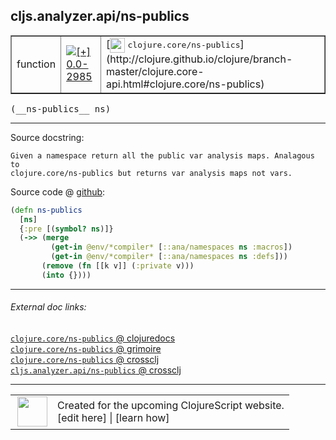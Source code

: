 ## cljs.analyzer.api/ns-publics



 <table border="1">
<tr>
<td>function</td>
<td><a href="https://github.com/cljsinfo/cljs-api-docs/tree/0.0-2985"><img valign="middle" alt="[+] 0.0-2985" title="Added in 0.0-2985" src="https://img.shields.io/badge/+-0.0--2985-lightgrey.svg"></a> </td>
<td>
[<img height="24px" valign="middle" src="http://i.imgur.com/1GjPKvB.png"> <samp>clojure.core/ns-publics</samp>](http://clojure.github.io/clojure/branch-master/clojure.core-api.html#clojure.core/ns-publics)
</td>
</tr>
</table>


 <samp>
(__ns-publics__ ns)<br>
</samp>

---





Source docstring:

```
Given a namespace return all the public var analysis maps. Analagous to
clojure.core/ns-publics but returns var analysis maps not vars.
```


Source code @ [github](https://github.com/clojure/clojurescript/blob/r3291/src/main/clojure/cljs/analyzer/api.clj#L109-L118):

```clj
(defn ns-publics
  [ns]
  {:pre [(symbol? ns)]}
  (->> (merge
         (get-in @env/*compiler* [::ana/namespaces ns :macros])
         (get-in @env/*compiler* [::ana/namespaces ns :defs]))
       (remove (fn [[k v]] (:private v)))
       (into {})))
```

<!--
Repo - tag - source tree - lines:

 <pre>
clojurescript @ r3291
└── src
    └── main
        └── clojure
            └── cljs
                └── analyzer
                    └── <ins>[api.clj:109-118](https://github.com/clojure/clojurescript/blob/r3291/src/main/clojure/cljs/analyzer/api.clj#L109-L118)</ins>
</pre>

-->

---



###### External doc links:

[`clojure.core/ns-publics` @ clojuredocs](http://clojuredocs.org/clojure.core/ns-publics)<br>
[`clojure.core/ns-publics` @ grimoire](http://conj.io/store/v1/org.clojure/clojure/1.7.0-beta3/clj/clojure.core/ns-publics/)<br>
[`clojure.core/ns-publics` @ crossclj](http://crossclj.info/fun/clojure.core/ns-publics.html)<br>
[`cljs.analyzer.api/ns-publics` @ crossclj](http://crossclj.info/fun/cljs.analyzer.api/ns-publics.html)<br>

---

 <table>
<tr><td>
<img valign="middle" align="right" width="48px" src="http://i.imgur.com/Hi20huC.png">
</td><td>
Created for the upcoming ClojureScript website.<br>
[edit here] | [learn how]
</td></tr></table>

[edit here]:https://github.com/cljsinfo/cljs-api-docs/blob/master/cljsdoc/cljs.analyzer.api/ns-publics.cljsdoc
[learn how]:https://github.com/cljsinfo/cljs-api-docs/wiki/cljsdoc-files

<!--

This information was too distracting to show to readers, but I'll leave it
commented here since it is helpful to:

- pretty-print the data used to generate this document
- and show how to retrieve that data



The API data for this symbol:

```clj
{:ns "cljs.analyzer.api",
 :name "ns-publics",
 :signature ["[ns]"],
 :history [["+" "0.0-2985"]],
 :type "function",
 :full-name-encode "cljs.analyzer.api/ns-publics",
 :source {:code "(defn ns-publics\n  [ns]\n  {:pre [(symbol? ns)]}\n  (->> (merge\n         (get-in @env/*compiler* [::ana/namespaces ns :macros])\n         (get-in @env/*compiler* [::ana/namespaces ns :defs]))\n       (remove (fn [[k v]] (:private v)))\n       (into {})))",
          :title "Source code",
          :repo "clojurescript",
          :tag "r3291",
          :filename "src/main/clojure/cljs/analyzer/api.clj",
          :lines [109 118]},
 :full-name "cljs.analyzer.api/ns-publics",
 :clj-symbol "clojure.core/ns-publics",
 :docstring "Given a namespace return all the public var analysis maps. Analagous to\nclojure.core/ns-publics but returns var analysis maps not vars."}

```

Retrieve the API data for this symbol:

```clj
;; from Clojure REPL
(require '[clojure.edn :as edn])
(-> (slurp "https://raw.githubusercontent.com/cljsinfo/cljs-api-docs/catalog/cljs-api.edn")
    (edn/read-string)
    (get-in [:symbols "cljs.analyzer.api/ns-publics"]))
```

-->
